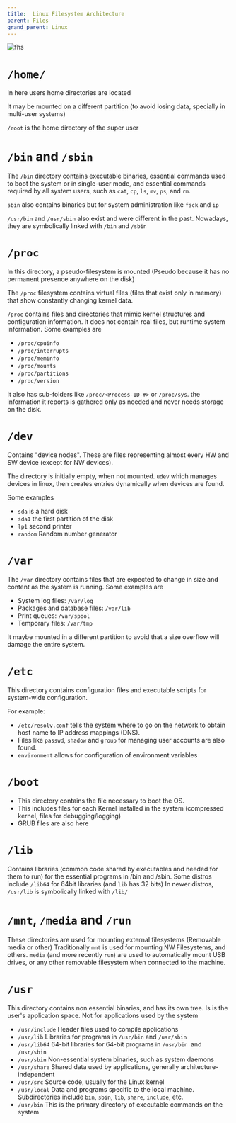 ```yaml
---
title:  Linux Filesystem Architecture
parent: Files
grand_parent: Linux
---
```


![fhs](https://courses.edx.org/assets/courseware/v1/66def40e2774fd96011565107706da2d/asset-v1:LinuxFoundationX+LFS101x+1T2020+type@asset+block/dirtree.jpg)

# `/home/`

In here users home directories are located

It may be mounted on a different partition (to avoid losing data, specially in multi-user systems)

`/root` is the home directory of the super user

# `/bin` and `/sbin`

The `/bin` directory contains executable binaries, essential commands used to boot the system or in single-user mode, and essential commands required by all system users, such as `cat`, `cp`, `ls`, `mv`, `ps`, and `rm`.

`sbin` also contains binaries but for system administration like `fsck` and `ip`

`/usr/bin` and `/usr/sbin` also exist and were different in the past. Nowadays, they are symbolically linked with `/bin` and `/sbin`

# `/proc`
In this directory, a pseudo-filesystem is mounted (Pseudo because it has no permanent presence anywhere on the disk)

The `/proc` filesystem contains virtual files (files that exist only in memory) that show constantly changing kernel data.

`/proc` contains files and directories that mimic kernel structures and configuration information. It does not contain real files, but runtime system information. Some examples are
- `/proc/cpuinfo`
- `/proc/interrupts`
- `/proc/meminfo`
- `/proc/mounts`
- `/proc/partitions`
- `/proc/version`

It also has sub-folders like `/proc/<Process-ID-#>` or `/proc/sys`.
the information it reports is gathered only as needed and never needs storage on the disk.

# `/dev`

Contains "device nodes". These are files representing almost every HW and SW device (except for NW devices).

The directory is initially empty, when not mounted. `udev` which manages devices in linux, then creates entries dynamically when devices are found. 

Some examples
- `sda` is a hard disk
- `sda1` the first partition of the disk
- `lp1` second printer
- `random` Random number generator

# `/var`

The `/var` directory contains files that are expected to change in size and content as the system is running.
Some examples are
- System log files: `/var/log`
- Packages and database files: `/var/lib`
- Print queues: `/var/spool`
- Temporary files: `/var/tmp`

It maybe mounted in a different partition to avoid that a size overflow will damage the entire system.


# `/etc`

This directory contains configuration files and executable scripts for system-wide configuration. 

For example:
- `/etc/resolv.conf` tells the system where to go on the network to obtain host name to IP address mappings (DNS). 
- Files like `passwd`, `shadow` and `group` for managing user accounts are also found.
- `environment` allows for configuration of environment variables

# `/boot`

- This directory contains the file necessary to boot the OS. 
- This includes files for each Kernel installed in the system (compressed kernel, files for debugging/logging)
- GRUB files are also here

# `/lib`

Contains libraries (common code shared by executables and needed for them to run) for the essential programs in /bin and /sbin.
Some distros include `/lib64` for 64bit libraries (and `lib` has 32 bits)
In newer distros, `/usr/lib` is symbolically linked with `/lib/`

# `/mnt`, `/media` and `/run`

These directories are used for mounting external filesystems (Removable media or other)
Traditionally `mnt` is used for mounting NW Filesystems, and others.
`media` (and more recently `run`) are used to automatically mount USB drives, or any other removable filesystem when connected to the machine.


# `/usr`

This directory contains non essential binaries, and has its own tree.
Is is the user's application space. Not for applications used by the system

- `/usr/include`	Header files used to compile applications
- `/usr/lib`	Libraries for programs in `/usr/bin` and `/usr/sbin`
- `/usr/lib64`	64-bit libraries for 64-bit programs in `/usr/bin `and `/usr/sbin`
- `/usr/sbin`	Non-essential system binaries, such as system daemons
- `/usr/share`	Shared data used by applications, generally architecture-independent
- `/usr/src`	Source code, usually for the Linux kernel
- `/usr/local`	Data and programs specific to the local machine. Subdirectories include `bin`, `sbin`, `lib`, `share`, `include`, etc.
- `/usr/bin`	This is the primary directory of executable commands on the system
